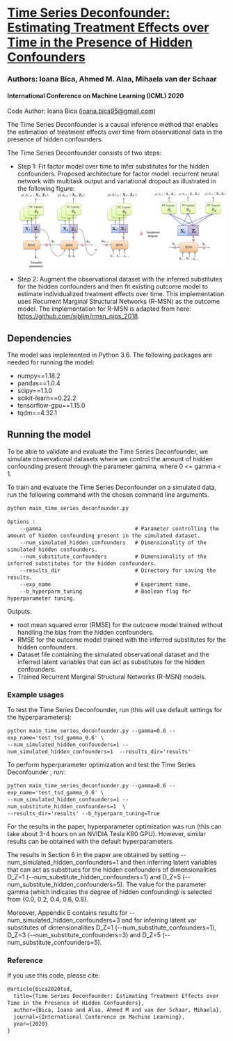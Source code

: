 # [Time Series Deconfounder: Estimating Treatment Effects over Time in the Presence of Hidden Confounders](https://arxiv.org/abs/1902.00450)
### Authors: Ioana Bica, Ahmed M. Alaa, Mihaela van der Schaar
 
#### International Conference on Machine Learning (ICML) 2020

Code Author: Ioana Bica (ioana.bica95@gmail.com)

The Time Series Deconfounder is a causal inference method that enables the estimation of treatment 
effects over time from observational data in the presence of hidden confounders. 

The Time Series Deconfounder consists of two steps:
- Step 1: Fit factor model over time to infer substitutes for the hidden confounders. Proposed architecture 
for factor model: recurrent neural network with multitask output and variational dropout as illustrated in 
the following figure:
![TSD - Factor model](./figures/tsd_rnn_factor_model.png)

- Step 2: Augment the observational dataset with the inferred substitutes for the hidden confounders and then fit 
existing outcome model to estimate individualized treatment effects over time. This implementation uses 
Recurrent Marginal Structural Networks (R-MSN) as the outcome model. The implementation 
for R-MSN is adapted from here: https://github.com/sjblim/rmsn_nips_2018.

## Dependencies

The model was implemented in Python 3.6. The following packages are needed for running the model:
- numpy==1.18.2
- pandas==1.0.4
- scipy==1.1.0
- scikit-learn==0.22.2
- tensorflow-gpu==1.15.0
- tqdm==4.32.1

## Running the model

To be able to validate and evaluate the Time Series Deconfounder, we simulate observational datasets where 
we control the amount of hidden confounding present through the parameter gamma, where 0 <= gamma < 1. 

To train and evaluate the Time Series Deconfounder on a simulated data, run the following command with the chosen command line arguments. 

```bash
python main_time_series_deconfounder.py
```
```
Options :
    --gamma	                             # Parameter controlling the amount of hidden confounding present in the simulated dataset. 
	--num_simulated_hidden_confounders   # Dimensionality of the simulated hidden confounders. 
	--num_substitute_confounders         # Dimensionality of the inferred substitutes for the hidden confounders.
	--results_dir                        # Directory for saving the results.
	--exp_name                           # Experiment name.
	--b_hyperparm_tuning                 # Boolean flag for hyperparameter tuning. 
```

Outputs:
- root mean squared error (RMSE) for the outcome model trained without handling the bias from the hidden confounders. 
- RMSE for the outcome model trained with the inferred substitutes for the hidden confounders. 
- Dataset file containing the simulated observational dataset and the inferred latent variables that can act as substitutes for the hidden confounders. 
- Trained Recurrent Marginal Structural Networks (R-MSN) models.

### Example usages

To test the Time Series Deconfounder, run (this will use default settings for the hyperparameters):
```
python main_time_series_deconfounder.py --gamma=0.6 --exp_name='test_tsd_gamma_0.6' \
--num_simulated_hidden_confounders=1 --num_simulated_hidden_confounders=1  --results_dir='results'
```

To perform hyperparameter optimization and test the Time Series Deconfounder , run:
```
python main_time_series_deconfounder.py --gamma=0.6 --exp_name='test_tsd_gamma_0.6' \
--num_simulated_hidden_confounders=1 --num_substitute_hidden_confounders=1  \
--results_dir='results' --b_hyperparm_tuning=True
```

For the results in the paper, hyperparameter optimization was run (this can take about 3-4 hours on an
NVIDIA Tesla K80 GPU). However, similar results can be obtained with the default hyperparameters. 
 
The results in Section 6 in the paper are obtained by setting --num_simulated_hidden_confounders=1 and 
then inferring latent variables that can act as substitues for the hidden confounders of dimensionalities D_Z=1 (--num_substitute_hidden_confounders=1) and 
D_Z=5 (--num_substitute_hidden_confounders=5). The value for the parameter gamma (which indicates the degree of 
hidden confounding) is selected from {0.0, 0.2, 0.4, 0.6, 0.8}.

Moreover, Appendix E contains results for --num_simulated_hidden_confounders=3 and for 
inferring latent var substitutes of dimensionalities D_Z=1 (--num_substitute_confounders=1), D_Z=3 (--num_substitute_confounders=3) and 
D_Z=5 (--num_substitute_confounders=5). 

### Reference

If you use this code, please cite:

```
@article{bica2020tsd,
  title={Time Series Deconfounder: Estimating Treatment Effects over Time in the Presence of Hidden Confounders},
  author={Bica, Ioana and Alaa, Ahmed M and van der Schaar, Mihaela},
  journal={International Conference on Machine Learning},
  year={2020}
}
```
